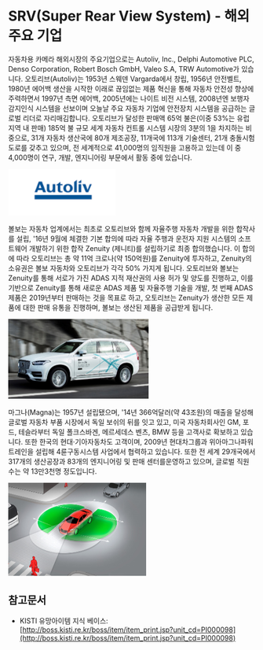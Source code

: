 # SRV(Super Rear View System) - 해외 주요 기업

자동차용 카메라 해외시장의 주요기업으로는 Autoliv, Inc., Delphi Automotive PLC, Denso Corporation, Robert Bosch GmbH, Valeo S.A, TRW Automotive가 있습니다.
오토리브(Autoliv)는 1953년 스웨덴 Vargarda에서 창립, 1956년 안전벨트, 1980년 에어백 생산을 시작한 이래로 끊임없는 제품 혁신을 통해 자동차 안전성 향상에 주력하면서 1997년 측면 에어백, 2005년에는 나이트 비전 시스템, 2008년엔 보행자 감지인식 시스템을 선보이며 오늘날 주요 자동차 기업에 안전장치 시스템을 공급하는 글로벌 리더로 자리매김합니다.
오토리브가 달성한 판매액 65억 불은(이중 53%는 유럽지역 내 판매) 185억 불 규모 세계 자동차 컨트롤 시스템 시장의 3분의 1을 차지하는 비중으로, 31개 자동차 생산국에 80개 제조공장, 11개국에 113개 기술센터, 21개 충돌시험도로를 갖추고 있으며, 전 세계적으로 41,000명의 임직원을 고용하고 있는데 이 중 4,000명이 연구, 개발, 엔지니어링 부문에서 활동 중에 있습니다.


![ ](./images/SRV_Q13_1_3.PNG)


볼보는 자동차 업계에서는 최초로 오토리브와 함께 자율주행 자동차 개발을 위한 합작사를 설립, '16년 9월에 체결한 기본 합의에 따라 자율 주행과 운전자 지원 시스템의 소프트웨어 개발하기 위한 합작 Zenuity (제니티)를 설립하기로 최종 합의했습니다. 이 합의에 따라 오토리브는 총 약 11억 크로나(약 150억원)를 Zenuity에 투자하고, Zenuity의 소유권은 볼보 자동차와 오토리브가 각각 50% 가지게 됩니다.
오토리브와 볼보는 Zenuity를 통해 서로가 가진 ADAS 지적 재산권의 사용 허가 및 양도를 진행하고, 이를 기반으로 Zenuity를 통해 새로운 ADAS 제품 및 자율주행 기술을 개발, 첫 번째 ADAS 제품은 2019년부터 판매하는 것을 목표로 하고, 오토리브는 Zenuity가 생산한 모든 제품에 대한 판매 유통을 진행하며, 볼보는 생산된 제품을 공급받게 됩니다.


![ ](./images/SRV_Q13_1_3_.PNG)


마그나(Magna)는 1957년 설립됐으며, '14년 366억달러(약 43조원)의 매출을 달성해 글로벌 자동차 부품 시장에서 독일 보쉬의 뒤를 잇고 있고, 미국 자동차회사인 GM, 포드, 테슬라부터 독일 폴크스바겐, 메르세데스 벤츠, BMW 등을 고객사로 확보하고 있습니다. 또한 한국의 현대·기아자동차도 고객이며, 2009년 현대차그룹과 위아마그나파워트레인을 설립해 4륜구동시스템 사업에서 협력하고 있습니다.
또한 전 세계 29개국에서 317개의 생산공장과 83개의 엔지니어링 및 판매 센터를운영하고 있으며, 글로벌 직원 수는 약 13만3천명 정도입니다.


![ ](./images/SRV_Q13_1_3___.PNG)  


## 참고문서
- KISTI 유망아이템 지식 베이스: [http://boss.kisti.re.kr/boss/item/item_print.jsp?unit_cd=PI000098](http://boss.kisti.re.kr/boss/item/item_print.jsp?unit_cd=PI000098)
